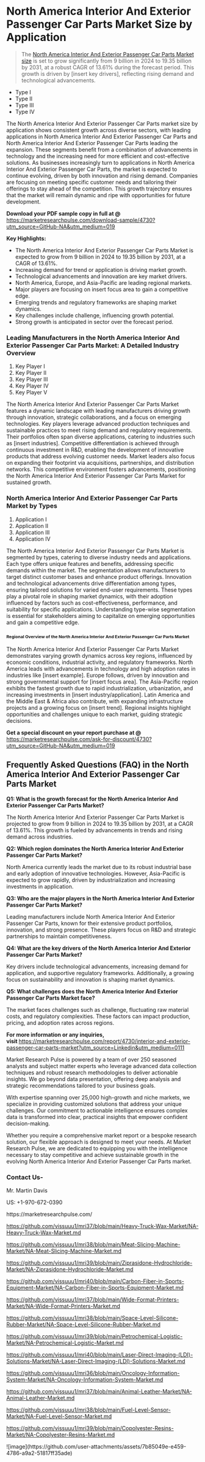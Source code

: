 <h1>North America Interior And Exterior Passenger Car Parts Market&nbsp;Size by Application</h1><blockquote><p>The <a href="https://marketresearchpulse.com/download-sample/4730?utm_source=GitHub-NA&amp;utm_medium=019">North America Interior And Exterior Passenger Car Parts Market size</a> is set to grow significantly from 9 billion in 2024 to 19.35 billion by 2031, at a robust CAGR of 13.61% during the forecast period. This growth is driven by [insert key drivers], reflecting rising demand and technological advancements.</p></blockquote><ul><li>Type I<li> Type II<li> Type III<li> Type IV</li></ul><p>The North America Interior And Exterior Passenger Car Parts market size by application shows consistent growth across diverse sectors, with leading applications in North America Interior And Exterior Passenger Car Parts and North America Interior And Exterior Passenger Car Parts leading the expansion. These segments benefit from a combination of advancements in technology and the increasing need for more efficient and cost-effective solutions. As businesses increasingly turn to applications in North America Interior And Exterior Passenger Car Parts, the market is expected to continue evolving, driven by both innovation and rising demand. Companies are focusing on meeting specific customer needs and tailoring their offerings to stay ahead of the competition. This growth trajectory ensures that the market will remain dynamic and ripe with opportunities for future development.</p><p><strong>Download your PDF sample copy in full at @ </strong><a href="https://marketresearchpulse.com/download-sample/4730?utm_source=GitHub-NA&amp;utm_medium=019">https://marketresearchpulse.com/download-sample/4730?utm_source=GitHub-NA&amp;utm_medium=019</a></p><p><strong>Key Highlights: </strong></p><ul><li>The North America Interior And Exterior Passenger Car Parts Market is expected to grow from 9 billion in 2024 to 19.35 billion by 2031, at a CAGR of 13.61%.</li><li>Increasing demand for trend or application is driving market growth.</li><li>Technological advancements and innovation are key market drivers.</li><li>North America, Europe, and Asia-Pacific are leading regional markets.</li><li>Major players are focusing on insert focus area to gain a competitive edge.</li><li>Emerging trends and regulatory frameworks are shaping market dynamics.</li><li>Key challenges include challenge, influencing growth potential.</li><li>Strong growth is anticipated in sector over the forecast period.</li></ul><h3>Leading Manufacturers in the North America Interior And Exterior Passenger Car Parts Market: A Detailed Industry Overview</h3><ol><li>Key Player I</li><li>Key Player II</li><li>Key Player III</li><li>Key Player IV</li><li>Key Player V</li></ol><div class="flex max-w-full flex-col flex-grow"><div class="min-h-8 text-message flex w-full flex-col items-end gap-2 whitespace-normal break-words [.text-message+&amp;]:mt-5" dir="auto" data-message-author-role="assistant" data-message-id="fd8432e4-4910-450d-b182-61b7bfb0a01f" data-message-model-slug="gpt-4o"><div class="flex w-full flex-col gap-1 empty:hidden first:pt-[3px]"><div class="markdown prose w-full break-words dark:prose-invert light"><p>The North America Interior And Exterior Passenger Car Parts Market features a dynamic landscape with leading manufacturers driving growth through innovation, strategic collaborations, and a focus on emerging technologies. Key players leverage advanced production techniques and sustainable practices to meet rising demand and regulatory requirements. Their portfolios often span diverse applications, catering to industries such as [insert industries]. Competitive differentiation is achieved through continuous investment in R&amp;D, enabling the development of innovative products that address evolving customer needs. Market leaders also focus on expanding their footprint via acquisitions, partnerships, and distribution networks. This competitive environment fosters advancements, positioning the North America Interior And Exterior Passenger Car Parts Market for sustained growth.</p></div></div></div></div><h3>North America Interior And Exterior Passenger Car Parts Market by Types</h3><ol><li>Application I<li> Application II<li> Application III<li> Application IV</li></ol><div class="flex max-w-full flex-col flex-grow"><div class="min-h-8 text-message flex w-full flex-col items-end gap-2 whitespace-normal break-words [.text-message+&amp;]:mt-5" dir="auto" data-message-author-role="assistant" data-message-id="084470be-0bb7-4664-bddf-5156b4f41249" data-message-model-slug="gpt-4o-mini"><div class="flex w-full flex-col gap-1 empty:hidden first:pt-[3px]"><div class="markdown prose w-full break-words dark:prose-invert light"><p>The North America Interior And Exterior Passenger Car Parts Market is segmented by types, catering to diverse industry needs and applications. Each type offers unique features and benefits, addressing specific demands within the market. The segmentation allows manufacturers to target distinct customer bases and enhance product offerings. Innovation and technological advancements drive differentiation among types, ensuring tailored solutions for varied end-user requirements. These types play a pivotal role in shaping market dynamics, with their adoption influenced by factors such as cost-effectiveness, performance, and suitability for specific applications. Understanding type-wise segmentation is essential for stakeholders aiming to capitalize on emerging opportunities and gain a competitive edge.</p></div></div></div></div><h3><span style="font-size: 11px;">Regional Overview of the North America Interior And Exterior Passenger Car Parts Market</span></h3><div class="flex max-w-full flex-col flex-grow"><div class="min-h-8 text-message flex w-full flex-col items-end gap-2 whitespace-normal break-words [.text-message+&amp;]:mt-5" dir="auto" data-message-author-role="assistant" data-message-id="e9038762-ce64-4e30-91c9-9bd413514231" data-message-model-slug="gpt-4o-mini"><div class="flex w-full flex-col gap-1 empty:hidden first:pt-[3px]"><div class="markdown prose w-full break-words dark:prose-invert light"><p>The North America Interior And Exterior Passenger Car Parts Market demonstrates varying growth dynamics across key regions, influenced by economic conditions, industrial activity, and regulatory frameworks. North America leads with advancements in technology and high adoption rates in industries like [insert example]. Europe follows, driven by innovation and strong governmental support for [insert focus area]. The Asia-Pacific region exhibits the fastest growth due to rapid industrialization, urbanization, and increasing investments in [insert industry/application]. Latin America and the Middle East &amp; Africa also contribute, with expanding infrastructure projects and a growing focus on [insert trend]. Regional insights highlight opportunities and challenges unique to each market, guiding strategic decisions.</p></div></div></div></div><p><strong>Get a special discount on your report purchase at @ </strong><a href="https://marketresearchpulse.com/ask-for-discount/4730?utm_source=GitHub-NA&amp;utm_medium=019">https://marketresearchpulse.com/ask-for-discount/4730?utm_source=GitHub-NA&amp;utm_medium=019</a></p><h2>Frequently Asked Questions (FAQ) in the North America Interior And Exterior Passenger Car Parts Market</h2><p><strong>Q1: What is the growth forecast for the North America Interior And Exterior Passenger Car Parts Market?</strong></p><p>The North America Interior And Exterior Passenger Car Parts Market is projected to grow from 9 billion in 2024 to 19.35 billion by 2031, at a CAGR of 13.61%. This growth is fueled by advancements in trends and rising demand across industries.</p><p><strong>Q2: Which region dominates the North America Interior And Exterior Passenger Car Parts Market?</strong></p><p>North America currently leads the market due to its robust industrial base and early adoption of innovative technologies. However, Asia-Pacific is expected to grow rapidly, driven by industrialization and increasing investments in application.</p><p><strong>Q3: Who are the major players in the North America Interior And Exterior Passenger Car Parts Market?</strong></p><p>Leading manufacturers include North America Interior And Exterior Passenger Car Parts, known for their extensive product portfolios, innovation, and strong presence. These players focus on R&amp;D and strategic partnerships to maintain competitiveness.</p><p><strong>Q4: What are the key drivers of the North America Interior And Exterior Passenger Car Parts Market?</strong></p><p>Key drivers include technological advancements, increasing demand for application, and supportive regulatory frameworks. Additionally, a growing focus on sustainability and innovation is shaping market dynamics.</p><p><strong>Q5: What challenges does the North America Interior And Exterior Passenger Car Parts Market face?</strong></p><p>The market faces challenges such as challenge, fluctuating raw material costs, and regulatory complexities. These factors can impact production, pricing, and adoption rates across regions.</p><p><strong>For more information or any inquiries, visit&nbsp;</strong><a href="https://marketresearchpulse.com/report/4730/interior-and-exterior-passenger-car-parts-market?utm_source=Linkedin&utm_medium=0111">https://marketresearchpulse.com/report/4730/interior-and-exterior-passenger-car-parts-market?utm_source=Linkedin&utm_medium=0111</a></p><p>Market Research Pulse is powered by a team of over 250 seasoned analysts and subject matter experts who leverage advanced data collection techniques and robust research methodologies to deliver actionable insights. We go beyond data presentation, offering deep analysis and strategic recommendations tailored to your business goals.</p><p>With expertise spanning over 25,000 high-growth and niche markets, we specialize in providing customized solutions that address your unique challenges. Our commitment to actionable intelligence ensures complex data is transformed into clear, practical insights that empower confident decision-making.</p><p>Whether you require a comprehensive market report or a bespoke research solution, our flexible approach is designed to meet your needs. At Market Research Pulse, we are dedicated to equipping you with the intelligence necessary to stay competitive and achieve sustainable growth in the evolving North America Interior And Exterior Passenger Car Parts market.</p><h3><strong>Contact Us-</strong></h3><p>Mr. Martin Davis</p><p>US: +1-970-672-0390</p><p>https://marketresearchpulse.com/</p><p><a href="https://github.com/vissuuu1/mri37/blob/main/Heavy-Truck-Wax-Market/NA-Heavy-Truck-Wax-Market.md">https://github.com/vissuuu1/mri37/blob/main/Heavy-Truck-Wax-Market/NA-Heavy-Truck-Wax-Market.md</a></p><p><a href="https://github.com/vissuuu1/mri38/blob/main/Meat-Slicing-Machine-Market/NA-Meat-Slicing-Machine-Market.md">https://github.com/vissuuu1/mri38/blob/main/Meat-Slicing-Machine-Market/NA-Meat-Slicing-Machine-Market.md</a></p><p><a href="https://github.com/vissuuu1/mri39/blob/main/Ziprasidone-Hydrochloride-Market/NA-Ziprasidone-Hydrochloride-Market.md">https://github.com/vissuuu1/mri39/blob/main/Ziprasidone-Hydrochloride-Market/NA-Ziprasidone-Hydrochloride-Market.md</a></p><p><a href="https://github.com/vissuuu1/mri40/blob/main/Carbon-Fiber-in-Sports-Equipment-Market/NA-Carbon-Fiber-in-Sports-Equipment-Market.md">https://github.com/vissuuu1/mri40/blob/main/Carbon-Fiber-in-Sports-Equipment-Market/NA-Carbon-Fiber-in-Sports-Equipment-Market.md</a></p><p><a href="https://github.com/vissuuu1/mri37/blob/main/Wide-Format-Printers-Market/NA-Wide-Format-Printers-Market.md">https://github.com/vissuuu1/mri37/blob/main/Wide-Format-Printers-Market/NA-Wide-Format-Printers-Market.md</a></p><p><a href="https://github.com/vissuuu1/mri38/blob/main/Space-Level-Silicone-Rubber-Market/NA-Space-Level-Silicone-Rubber-Market.md">https://github.com/vissuuu1/mri38/blob/main/Space-Level-Silicone-Rubber-Market/NA-Space-Level-Silicone-Rubber-Market.md</a></p><p><a href="https://github.com/vissuuu1/mri39/blob/main/Petrochemical-Logistic-Market/NA-Petrochemical-Logistic-Market.md">https://github.com/vissuuu1/mri39/blob/main/Petrochemical-Logistic-Market/NA-Petrochemical-Logistic-Market.md</a></p><p><a href="https://github.com/vissuuu1/mri40/blob/main/Laser-Direct-Imaging-(LDI)-Solutions-Market/NA-Laser-Direct-Imaging-(LDI)-Solutions-Market.md">https://github.com/vissuuu1/mri40/blob/main/Laser-Direct-Imaging-(LDI)-Solutions-Market/NA-Laser-Direct-Imaging-(LDI)-Solutions-Market.md</a></p><p><a href="https://github.com/vissuuu1/mri36/blob/main/Oncology-Information-System-Market/NA-Oncology-Information-System-Market.md">https://github.com/vissuuu1/mri36/blob/main/Oncology-Information-System-Market/NA-Oncology-Information-System-Market.md</a></p><p><a href="https://github.com/vissuuu1/mri37/blob/main/Animal-Leather-Market/NA-Animal-Leather-Market.md">https://github.com/vissuuu1/mri37/blob/main/Animal-Leather-Market/NA-Animal-Leather-Market.md</a></p><p><a href="https://github.com/vissuuu1/mri38/blob/main/Fuel-Level-Sensor-Market/NA-Fuel-Level-Sensor-Market.md">https://github.com/vissuuu1/mri38/blob/main/Fuel-Level-Sensor-Market/NA-Fuel-Level-Sensor-Market.md</a></p><p><a href="https://github.com/vissuuu1/mri39/blob/main/Copolyester-Resins-Market/NA-Copolyester-Resins-Market.md">https://github.com/vissuuu1/mri39/blob/main/Copolyester-Resins-Market/NA-Copolyester-Resins-Market.md</a></p>
![image](https://github.com/user-attachments/assets/7b85049e-e459-4786-a9a2-51817ff35ade)
